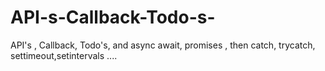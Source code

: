 # API-s-Callback-Todo-s-
API's , Callback, Todo's, and async await, promises , then catch, trycatch, settimeout,setintervals ....
